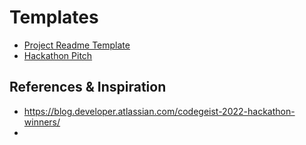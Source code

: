 # Templates

- [Project Readme Template](./project_readme_template.md)
- [Hackathon Pitch](./hackathon_pitch.md)

## References & Inspiration

- https://blog.developer.atlassian.com/codegeist-2022-hackathon-winners/
- 

